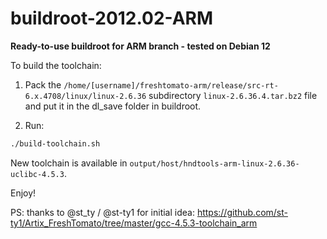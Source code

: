 # **buildroot-2012.02-ARM** #
  
  
**Ready-to-use buildroot for ARM branch - tested on Debian 12**
  
  
To build the toolchain:

1. Pack the ```/home/[username]/freshtomato-arm/release/src-rt-6.x.4708/linux/linux-2.6.36``` subdirectory ```linux-2.6.36.4.tar.bz2``` file and put it in the dl_save folder in buildroot.


2. Run:

```sh
./build-toolchain.sh
```
  
New toolchain is available in ```output/host/hndtools-arm-linux-2.6.36-uclibc-4.5.3```.
  
Enjoy!
  
PS: thanks to @st_ty / @st-ty1 for initial idea: https://github.com/st-ty1/Artix_FreshTomato/tree/master/gcc-4.5.3-toolchain_arm
  
